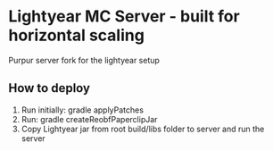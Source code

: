 # Lightyear MC Server - built for horizontal scaling
Purpur server fork for the lightyear setup

## How to deploy
1. Run initially: gradle applyPatches
2. Run: gradle createReobfPaperclipJar
3. Copy Lightyear jar from root build/libs folder to server and run the server
